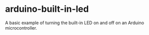 # arduino-built-in-led
A basic example of turning the built-in LED on and off on an Arduino microcontroller.
